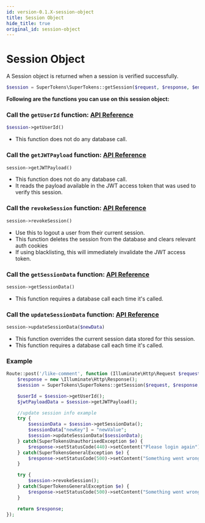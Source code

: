 ```yaml
---
id: version-0.1.X-session-object
title: Session Object
hide_title: true
original_id: session-object
---
```



# Session Object

A Session object is returned when a session is verified successfully.
```php
$session = SuperTokens\SuperTokens::getSession($request, $response, $enableCsrfProtection);
```

**Following are the functions you can use on this session object:**

### Call the `getUserId` function: [API Reference](./api-reference/session-object/get-user-id)
```php
$session->getUserId()
```
- This function does not do any database call.

### Call the `getJWTPayload` function: [API Reference](./api-reference/session-object/get-jwt-payload)
```php
session->getJWTPayload()
```
- This function does not do any database call.
- It reads the payload available in the JWT access token that was used to verify this session.

### Call the `revokeSession` function: [API Reference](./api-reference/session-object/revoke-session)
```php
session->revokeSession()
```
- Use this to logout a user from their current session.
- This function deletes the session from the database and clears relevant auth cookies
- If using blacklisting, this will immediately invalidate the JWT access token.

### Call the `getSessionData` function: [API Reference](./api-reference/session-object/get-session-data)
```php
session->getSessionData()
```
- This function requires a database call each time it's called.

### Call the `updateSessionData` function: [API Reference](./api-reference/session-object/update-session-data)
```php
session->updateSessionData($newData)
```
- This function overrides the current session data stored for this session.
- This function requires a database call each time it's called.

<div class="divider"></div>

### Example
```php
Route::post('/like-comment', function (Illuminate\Http\Request $request) {
    $response = new \Illuminate\Http\Response();
    $session = SuperTokens\SuperTokens::getSession($request, $response, true);

    $userId = $session->getUserId();
    $jwtPayloadData = $session->getJWTPayload();

    //update session info example
    try {
        $sessionData = $session->getSessionData();
        $sessionData["newKey"] = "newValue";
        $session->updateSessionData($sessionData);
    } catch(SuperTokensUnauthorisedException $e) {
        $response->setStatusCode(440)->setContent("Please login again");
    } catch(SuperTokensGeneralException $e) {
        $response->setStatusCode(500)->setContent("Something went wrong");
    }

    try {
        $session->revokeSession();
    } catch(SuperTokensGeneralException $e) {
        $response->setStatusCode(500)->setContent("Something went wrong");
    }

    return $response;
});
```
